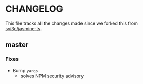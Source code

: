 # CHANGELOG

This file tracks all the changes made since we forked this from [svi3c/jasmine-ts](https://github.com/svi3c/jasmine-ts).

## master

### Fixes

* Bump `yargs`
  - solves NPM security advisory